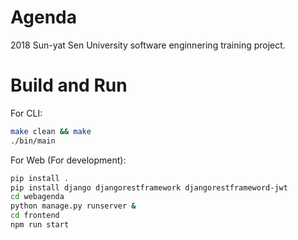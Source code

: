 # Agenda

2018 Sun-yat Sen University software enginnering training project.

# Build and Run

For CLI: 
```bash
make clean && make
./bin/main
```

For Web (For development):
```bash
pip install .
pip install django djangorestframework djangorestframeword-jwt
cd webagenda
python manage.py runserver &
cd frontend
npm run start
```
